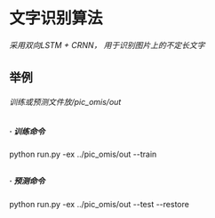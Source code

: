 # 文字识别算法

###### 采用双向LSTM + CRNN， 用于识别图片上的不定长文字
 

## 举例 
###### 训练或预测文件放/pic_omis/out
##
##### · 训练命令
python run.py -ex ../pic_omis/out --train
##
##### · 预测命令
python run.py -ex ../pic_omis/out --test --restore
